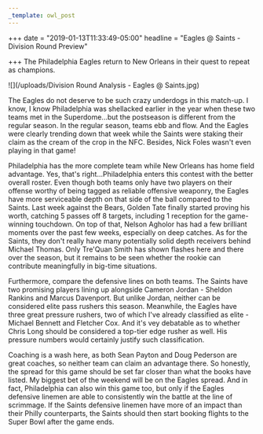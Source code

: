 ```yaml
---
_template: owl_post
---
```


+++
date = "2019-01-13T11:33:49-05:00"
headline = "Eagles @ Saints - Division Round Preview"

+++
The Philadelphia Eagles return to New Orleans in their quest to repeat as champions.

![](/uploads/Division Round Analysis - Eagles @ Saints.jpg)

The Eagles do not deserve to be such crazy underdogs in this match-up.  I know, I know Philadelphia was shellacked earlier in the year when these two teams met in the Superdome...but the postseason is different from the regular season. In the regular season, teams ebb and flow. And the Eagles were clearly trending down that week while the Saints were staking their claim as the cream of the crop in the NFC. Besides, Nick Foles wasn't even playing in that game!

Philadelphia has the more complete team while New Orleans has home field advantage. Yes, that's right...Philadelphia enters this contest with the better overall roster. Even though both teams only have two players on their offense worthy of being tagged as reliable offensive weaponry, the Eagles have more serviceable depth on that side of the ball compared to the Saints. Last week against the Bears, Golden Tate finally started proving his worth, catching 5 passes off 8 targets, including 1 reception for the game-winning touchdown. On top of that, Nelson Agholor has had a few brilliant moments over the past few weeks, especially on deep catches. As for the Saints, they don't really have many potentially solid depth receivers behind Michael Thomas. Only Tre'Quan Smith has shown flashes here and there over the season, but it remains to be seen whether the rookie can contribute meaningfully in big-time situations.

Furthermore, compare the defensive lines on both teams. The Saints have two promising players lining up alongside Cameron Jordan - Sheldon Rankins and Marcus Davenport. But unlike Jordan, neither can be considered elite pass rushers this season. Meanwhile, the Eagles have three great pressure rushers, two of which I've already classified as elite - Michael Bennett and Fletcher Cox. And it's vey debatable as to whether Chris Long should be considered a top-tier edge rusher as well. His pressure numbers would certainly justify such classification.

Coaching is a wash here, as both Sean Payton and Doug Pederson are great coaches, so neither team can claim an advantage there. So honestly, the spread for this game should be set far closer than what the books have listed. My biggest bet of the weekend will be on the Eagles spread. And in fact, Philadelphia can also win this game too, but only if the Eagles defensive linemen are able to consistently win the battle at the line of scrimmage. If the Saints defensive linemen have more of an impact than their Philly counterparts, the Saints should then start booking flights to the Super Bowl after the game ends. 
